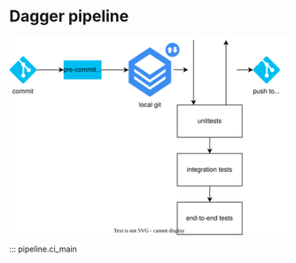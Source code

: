 # Dagger pipeline

![dagger_pipeline_workflow](resources/dagger_pipeline_workflow.drawio.svg)

::: pipeline.ci_main
